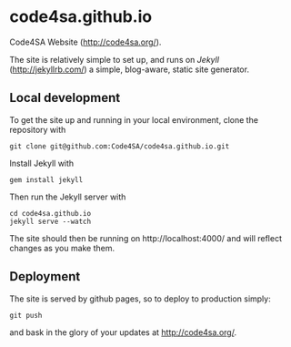 code4sa.github.io
=================


Code4SA Website (http://code4sa.org/).

The site is relatively simple to set up, and runs on *Jekyll* (http://jekyllrb.com/) a simple, blog-aware, static site generator.

Local development
-----------------

To get the site up and running in your local environment, clone the repository with

    git clone git@github.com:Code4SA/code4sa.github.io.git

Install Jekyll with

    gem install jekyll

Then run the Jekyll server with

    cd code4sa.github.io
    jekyll serve --watch

The site should then be running on http://localhost:4000/ and will reflect changes as you make them.

Deployment
----------

The site is served by github pages, so to deploy to production simply:

    git push

and bask in the glory of your updates at http://code4sa.org/.
